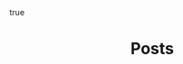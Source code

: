 ---
title: Posts
summary: Here's my recent posts!
description: Here's my recent posts!
ShowRssButtonInSectionTermList: false
paginate: 10
ShowBreadCrumbs: false
math: true
---